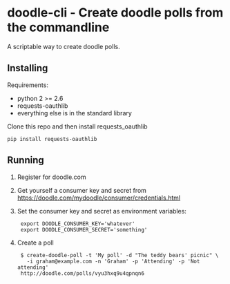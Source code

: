 
# doodle-cli - Create doodle polls from the commandline #

A scriptable way to create doodle polls.

## Installing ##

Requirements:

- python 2 >= 2.6
- requests-oauthlib 
- everything else is in the standard library

Clone this repo and then install requests_oauthlib

    pip install requests-oauthlib

## Running ##

1. Register for doodle.com
1. Get yourself a consumer key and secret from https://doodle.com/mydoodle/consumer/credentials.html
1. Set the consumer key and secret as environment variables:

        export DOODLE_CONSUMER_KEY='whatever'
        export DOODLE_CONSUMER_SECRET='something'
1. Create a poll

        $ create-doodle-poll -t 'My poll' -d "The teddy bears' picnic" \
          -i graham@example.com -n 'Graham' -p 'Attending' -p 'Not attending'
        http://doodle.com/polls/vyu3hxq9u4qpnqn6
